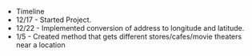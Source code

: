 * Timeline
 * 12/17 - Started Project. 
 * 12/22 - Implemented conversion of address to longitude and latitude.
 * 1/5 - Created method that gets different stores/cafes/movie theaters
      near a location
